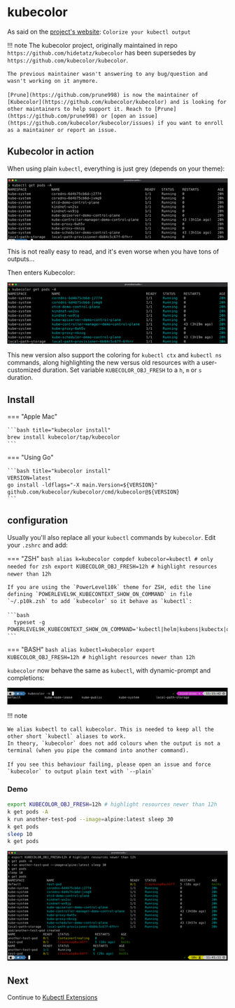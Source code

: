 # kubecolor

As said on the [project's website](https://github.com/kubecolor/kubecolor): `Colorize your kubectl output`

!!! note 
    The kubecolor project, originally maintained in repo `https://github.com/hidetatz/kubecolor` has been supersedes by `https://github.com/kubecolor/kubecolor`.
    
    The previous maintainer wasn't answering to any bug/question and wasn't working on it anymore.

    [Prune](https://github.com/prune998) is now the maintainer of [Kubecolor](https://github.com/kubecolor/kubecolor) and is looking for other maintainers to help support it. Reach to [Prune](https://github.com/prune998) or [open an issue](https://github.com/kubecolor/kubecolor/issues) if you want to enroll as a maintainer or report an issue.

## Kubecolor in action

When using plain `kubectl`, everything is just grey (depends on your theme):

![without kubecolor](img/kubecolor-nocolor.png)

This is not really easy to read, and it's even worse when you have tons of outputs...

Then enters Kubecolor:

![with kubecolor](img/kubecolor-with-colors.png)

This new version also support the coloring for `kubectl ctx` and `kubectl ns` commands, along highlighting the new versus old resources with a user-customized duration. Set variable `KUBECOLOR_OBJ_FRESH` to a `h`, `m` or `s` duration.
## Install

=== "Apple Mac"

    ```bash title="kubecolor install"
    brew install kubecolor/tap/kubecolor
    ```

=== "Using Go"

    ```bash title="kubecolor install"
    VERSION=latest
    go install -ldflags="-X main.Version=${VERSION}" github.com/kubecolor/kubecolor/cmd/kubecolor@${VERSION}
    ```

## configuration

Usually you'll also replace all your `kubectl` commands by `kubecolor`.
Edit your `.zshrc` and add:

=== "ZSH"
    ```bash
    alias k=kubecolor
    compdef kubecolor=kubectl # only needed for zsh
    export KUBECOLOR_OBJ_FRESH=12h # highlight resources newer than 12h
    ```

    If you are using the `PowerLevel10k` theme for ZSH, edit the line defining `POWERLEVEL9K_KUBECONTEXT_SHOW_ON_COMMAND` in file `~/.p10k.zsh` to add `kubecolor` so it behave as `kubectl`:

    ```bash
      typeset -g POWERLEVEL9K_KUBECONTEXT_SHOW_ON_COMMAND='kubectl|helm|kubens|kubectx|oc|istioctl|kogito|k9s|helmfile|flux|fluxctl|stern|kubeseal|skaffold|kubie|terraform|terragrunt|kubecolor'
    ```


=== "BASH"
    ```bash
    alias kubectl=kubecolor
    export KUBECOLOR_OBJ_FRESH=12h # highlight resources newer than 12h
    ```

`kubecolor` now behave the same as `kubectl`, with dynamic-prompt and completions:

![prompt and completion](img/kubecolor-prompt.png)

!!! note

    We alias kubectl to call kubecolor. This is needed to keep all the other short `kubectl` aliases to work.
    In theory, `kubecolor` does not add colours when the output is not a terminal (when you pipe the command into another command). 

    If you see this behaviour failing, please open an issue and force `kubecolor` to output plain text with `--plain` 
### Demo

```bash
export KUBECOLOR_OBJ_FRESH=12h # highlight resources newer than 12h
k get pods -A
k run another-test-pod --image=alpine:latest sleep 30
k get pods
sleep 10
k get pods
```

![kubecolor demo](img/kubecolor-demo.png)

## Next

Continue to [Kubectl Extensions](krew.md)